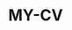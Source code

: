  # MY-CV  
 
       
        
           
              
        
          
        
         
     
    
  
    

